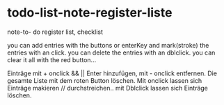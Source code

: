 # todo-list-note-register-liste
note-to- do register list, checklist 

you can add entries with the buttons or enterKey and mark(stroke) the entries with an click.
you can delete the entries with an dblclick.
you can clear it all with the red button...

Einträge mit + onclick && || Enter hinzufügen, mit - onclick entfernen.
Die gesamte Liste mit dem roten Button löschen.
Mit onclick lassen sich Einträge makieren // durchstreichen..
mit Dblclick lassen sich Einträge löschen.
